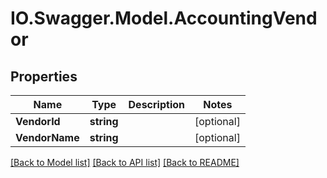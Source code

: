 # IO.Swagger.Model.AccountingVendor
## Properties

Name | Type | Description | Notes
------------ | ------------- | ------------- | -------------
**VendorId** | **string** |  | [optional] 
**VendorName** | **string** |  | [optional] 

[[Back to Model list]](../README.md#documentation-for-models) [[Back to API list]](../README.md#documentation-for-api-endpoints) [[Back to README]](../README.md)

